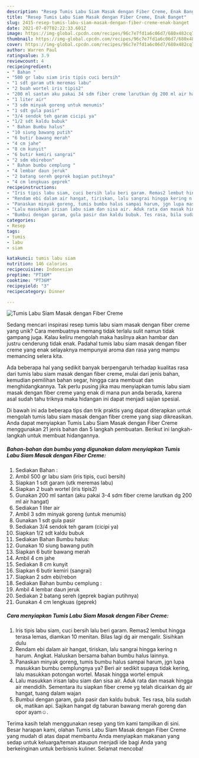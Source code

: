 ```yaml
---
description: "Resep Tumis Labu Siam Masak dengan Fiber Creme, Enak Banget"
title: "Resep Tumis Labu Siam Masak dengan Fiber Creme, Enak Banget"
slug: 2415-resep-tumis-labu-siam-masak-dengan-fiber-creme-enak-banget
date: 2021-07-07T02:22:33.601Z
image: https://img-global.cpcdn.com/recipes/96c7e7fd1a6c06d7/680x482cq70/tumis-labu-siam-masak-dengan-fiber-creme-foto-resep-utama.jpg
thumbnail: https://img-global.cpcdn.com/recipes/96c7e7fd1a6c06d7/680x482cq70/tumis-labu-siam-masak-dengan-fiber-creme-foto-resep-utama.jpg
cover: https://img-global.cpcdn.com/recipes/96c7e7fd1a6c06d7/680x482cq70/tumis-labu-siam-masak-dengan-fiber-creme-foto-resep-utama.jpg
author: Warren Paul
ratingvalue: 3.9
reviewcount: 4
recipeingredient:
- " Bahan "
- "500 gr labu siam iris tipis cuci bersih"
- "1 sdt garam utk meremas labu"
- "2 buah wortel iris tipis2"
- "200 ml santan aku pakai 34 sdm fiber creme larutkan dg 200 ml air hangat"
- "1 liter air"
- "3 sdm minyak goreng untuk menumis"
- "1 sdt gula pasir"
- "3/4 sendok teh garam cicipi ya"
- "1/2 sdt kaldu bubuk"
- " Bahan Bumbu halus"
- "10 siung bawang putih"
- "6 butir bawang merah"
- "4 cm jahe"
- "8 cm kunyit"
- "6 butir kemiri sangrai"
- "2 sdm ebirebon"
- " Bahan bumbu cemplung "
- "4 lembar daun jeruk"
- "2 batang sereh geprek bagian putihnya"
- "4 cm lengkuas geprek"
recipeinstructions:
- "Iris tipis labu siam, cuci bersih lalu beri garam. Remas2 lembut hingga terasa lemas, diamkan 10 menitan. Bilas lagi dg air mengalir. Sisihkan dulu"
- "Rendam ebi dalam air hangat, tiriskan, lalu sangrai hingga kering n harum. Angkat. Haluskan bersama bahan bumbu halus lainnya."
- "Panaskan minyak goreng, tumis bumbu halus sampai harum, jgn lupa masukkan bumbu cemplungnya ya? Beri air sedikit supaya tidak kering, lalu masukkan potongan wortel. Masak hingga wortel empuk"
- "Lalu masukkan irisan labu siam dan sisa air. Aduk rata dan masak hingga air mendidih. Sementara itu siapkan fiber creme yg telah dicairkan dg air hangat, tuang dalam wajan"
- "Bumbui dengan garam, gula pasir dan kaldu bubuk. Tes rasa, bila sudah ok, matikan api. Sajikan hangat dg taburan bawang merah goreng dan opor ayam☺️."
categories:
- Resep
tags:
- tumis
- labu
- siam

katakunci: tumis labu siam 
nutrition: 146 calories
recipecuisine: Indonesian
preptime: "PT16M"
cooktime: "PT36M"
recipeyield: "3"
recipecategory: Dinner

---
```



![Tumis Labu Siam Masak dengan Fiber Creme](https://img-global.cpcdn.com/recipes/96c7e7fd1a6c06d7/680x482cq70/tumis-labu-siam-masak-dengan-fiber-creme-foto-resep-utama.jpg)

Sedang mencari inspirasi resep tumis labu siam masak dengan fiber creme yang unik? Cara membuatnya memang tidak terlalu sulit namun tidak gampang juga. Kalau keliru mengolah maka hasilnya akan hambar dan justru cenderung tidak enak. Padahal tumis labu siam masak dengan fiber creme yang enak selayaknya mempunyai aroma dan rasa yang mampu memancing selera kita.

Ada beberapa hal yang sedikit banyak berpengaruh terhadap kualitas rasa dari tumis labu siam masak dengan fiber creme, mulai dari jenis bahan, kemudian pemilihan bahan segar, hingga cara membuat dan menghidangkannya. Tak perlu pusing jika mau menyiapkan tumis labu siam masak dengan fiber creme yang enak di mana pun anda berada, karena asal sudah tahu triknya maka hidangan ini dapat menjadi sajian spesial.




Di bawah ini ada beberapa tips dan trik praktis yang dapat diterapkan untuk mengolah tumis labu siam masak dengan fiber creme yang siap dikreasikan. Anda dapat menyiapkan Tumis Labu Siam Masak dengan Fiber Creme menggunakan 21 jenis bahan dan 5 langkah pembuatan. Berikut ini langkah-langkah untuk membuat hidangannya.

<!--inarticleads1-->

##### Bahan-bahan dan bumbu yang digunakan dalam menyiapkan Tumis Labu Siam Masak dengan Fiber Creme:

1. Sediakan  Bahan :
1. Ambil 500 gr labu siam (iris tipis, cuci bersih)
1. Siapkan 1 sdt garam (utk meremas labu)
1. Siapkan 2 buah wortel (iris tipis2)
1. Gunakan 200 ml santan (aku pakai 3-4 sdm fiber creme larutkan dg 200 ml air hangat)
1. Sediakan 1 liter air
1. Ambil 3 sdm minyak goreng (untuk menumis)
1. Gunakan 1 sdt gula pasir
1. Sediakan 3/4 sendok teh garam (cicipi ya)
1. Siapkan 1/2 sdt kaldu bubuk
1. Sediakan  Bahan Bumbu halus:
1. Gunakan 10 siung bawang putih
1. Siapkan 6 butir bawang merah
1. Ambil 4 cm jahe
1. Sediakan 8 cm kunyit
1. Siapkan 6 butir kemiri (sangrai)
1. Siapkan 2 sdm ebi/rebon
1. Sediakan  Bahan bumbu cemplung :
1. Ambil 4 lembar daun jeruk
1. Sediakan 2 batang sereh (geprek bagian putihnya)
1. Gunakan 4 cm lengkuas (geprek)




<!--inarticleads2-->

##### Cara menyiapkan Tumis Labu Siam Masak dengan Fiber Creme:

1. Iris tipis labu siam, cuci bersih lalu beri garam. Remas2 lembut hingga terasa lemas, diamkan 10 menitan. Bilas lagi dg air mengalir. Sisihkan dulu
1. Rendam ebi dalam air hangat, tiriskan, lalu sangrai hingga kering n harum. Angkat. Haluskan bersama bahan bumbu halus lainnya.
1. Panaskan minyak goreng, tumis bumbu halus sampai harum, jgn lupa masukkan bumbu cemplungnya ya? Beri air sedikit supaya tidak kering, lalu masukkan potongan wortel. Masak hingga wortel empuk
1. Lalu masukkan irisan labu siam dan sisa air. Aduk rata dan masak hingga air mendidih. Sementara itu siapkan fiber creme yg telah dicairkan dg air hangat, tuang dalam wajan
1. Bumbui dengan garam, gula pasir dan kaldu bubuk. Tes rasa, bila sudah ok, matikan api. Sajikan hangat dg taburan bawang merah goreng dan opor ayam☺️.




Terima kasih telah menggunakan resep yang tim kami tampilkan di sini. Besar harapan kami, olahan Tumis Labu Siam Masak dengan Fiber Creme yang mudah di atas dapat membantu Anda menyiapkan makanan yang sedap untuk keluarga/teman ataupun menjadi ide bagi Anda yang berkeinginan untuk berbisnis kuliner. Selamat mencoba!
